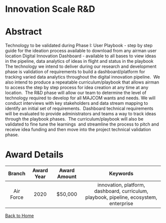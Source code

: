 
Innovation Scale R&amp;D
========================

# Abstract


Technology to be validated during Phase I: User Playbook - step by step guide for the ideation process available to download from any airman user location Digital Innovation Dashboard - available to all bases to view ideas in the pipeline, data analytics of ideas in flight and status in the playbook The technology we intend to deliver during our research and development phase is validation of requirements to build a dashboard/platform for tracking varied data analytics throughout the digital innovation pipeline.  We also intend to produce a repeatable curriculum/playbook that allows airman to access the step by step process for idea creation at any time at any location.  The R&D phase will allow our team to determine the level of technology required to develop for all MAJCOM wants and needs. We will conduct interviews with key stakeholders and data stream mapping to identify an initial set of requirements.  Dashboard technical requirements will be evaluated to provide administrators and teams a way to track ideas through the playbook phases.  The curriculum/playbook will also be validated to fine tune the learnings  and streamline the process to pitch and receive idea funding and then move into the project technical validation phase.  

# Award Details

|Branch|Award Year|Award Amount|Keywords|
| :---: | :---: | :---: | :---: |
|Air Force|2020|$50,000|innovation, platform, dashboard, curriculum, playbook, pipeline, ecosystem, enterprise|
  
  


[Back to Home](https://github.com/chrischow/dod_sbir_awards/Reports/DJ/#1739)